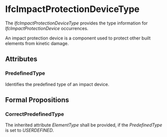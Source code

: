 # IfcImpactProtectionDeviceType

The _IfcImpactProtectionDeviceType_ provides the type information for _IfcImpactProtectionDevice_ occurrences.
<!-- end of short definition -->

An impact protection device is a component used to protect other built elements from kinetic damage.

## Attributes

### PredefinedType

Identifies the predefined type of an impact device.

## Formal Propositions

### CorrectPredefinedType

The inherited attribute _ElementType_ shall be provided, if the _PredefinedType_ is set to _USERDEFINED_.

